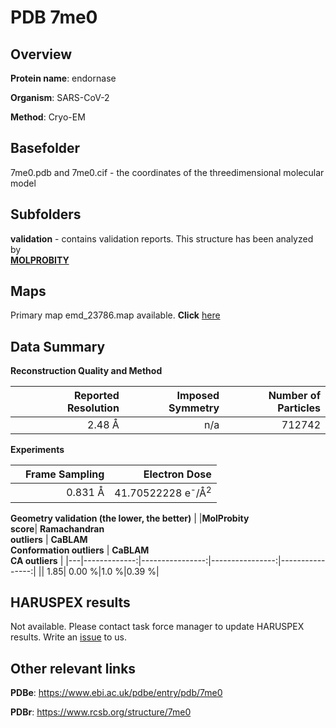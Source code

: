# PDB 7me0

## Overview

**Protein name**: endornase

**Organism**: SARS-CoV-2

**Method**: Cryo-EM



## Basefolder

7me0.pdb and 7me0.cif - the coordinates of the threedimensional molecular model

## Subfolders





**validation** - contains validation reports. This structure has been analyzed by <br>  [**MOLPROBITY**](https://github.com/thorn-lab/coronavirus_structural_task_force/tree/master/pdb/endornase/SARS-CoV-2/7me0/validation/molprobity)    



## Maps

Primary map emd_23786.map available. **Click** [here](http://ftp.wwpdb.org/pub/emdb/structures/EMD-23786/map/) 

## Data Summary
**Reconstruction Quality and Method**

|   | Reported Resolution | Imposed Symmetry | Number of Particles |
|---|-------------:|----------------:|--------------:|
|   |2.48 Å|n/a|712742|

**Experiments**

|   | Frame Sampling | Electron Dose |
|---|-------------:|----------------:|
|   |0.831 Å|41.70522228 e<sup>-</sup>/Å<sup>2</sup>|

**Geometry validation (the lower, the better)**
|   |**MolProbity<br>score**| **Ramachandran<br>outliers** | **CaBLAM<br>Conformation outliers** | **CaBLAM<br>CA outliers** |
|---|-------------:|----------------:|----------------:|----------------:|
||  1.85|  0.00 %|1.0 %|0.39 %|

## HARUSPEX results

Not available. Please contact task force manager to update HARUSPEX results. Write an [issue](https://github.com/thorn-lab/coronavirus_structural_task_force/issues) to us.

## Other relevant links 
**PDBe**:  https://www.ebi.ac.uk/pdbe/entry/pdb/7me0
 
**PDBr**: https://www.rcsb.org/structure/7me0 
